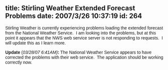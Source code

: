 title: Stirling Weather Extended Forecast Problems
date: 2007/3/26 10:37:19
id: 264
---
<font face="Arial">Stirling Weather is currently experiencing problems loading the extended forecast from the National Weather Service.  I am looking into the problems, but at this point it appears that the NWS web service server is not responding to requests.  I will update this as I learn more.</font>

<font face="Arial">**Update** (_03/28/07 6:41AM)_**:** The National Weather Service appears to have corrected the problems with their web service.  The application should be working correctly now.</font>
